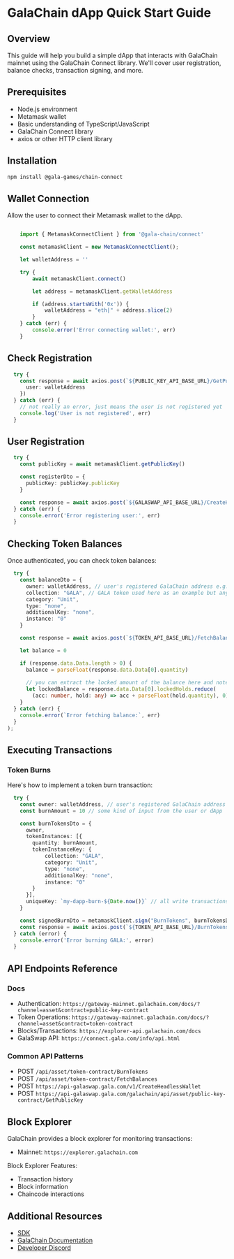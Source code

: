 # GalaChain dApp Quick Start Guide

## Overview
This guide will help you build a simple dApp that interacts with GalaChain mainnet using the GalaChain Connect library. We'll cover user registration, balance checks, transaction signing, and more.

## Prerequisites
- Node.js environment
- Metamask wallet
- Basic understanding of TypeScript/JavaScript
- GalaChain Connect library
- axios or other HTTP client library

## Installation

```bash
npm install @gala-games/chain-connect
```

## Wallet Connection

Allow the user to connect their Metamask wallet to the dApp.

```typescript  

    import { MetamaskConnectClient } from '@gala-chain/connect'

    const metamaskClient = new MetamaskConnectClient();

    let walletAddress = ''

    try {
        await metamaskClient.connect()

        let address = metamaskClient.getWalletAddress

        if (address.startsWith('0x')) {
            walletAddress = "eth|" + address.slice(2)
        }
    } catch (err) {
        console.error('Error connecting wallet:', err)
    }
```

## Check Registration

```typescript
  try {
    const response = await axios.post(`${PUBLIC_KEY_API_BASE_URL}/GetPublicKey`, {
      user: walletAddress
    })
  } catch (err) {
    // not really an error, just means the user is not registered yet
    console.log('User is not registered', err)
  }
```

## User Registration

```typescript
  try {
    const publicKey = await metamaskClient.getPublicKey()

    const registerDto = {
      publicKey: publicKey.publicKey
    }

    const response = await axios.post(`${GALASWAP_API_BASE_URL}/CreateHeadlessWallet`, registerDto)
  } catch (err) {
    console.error('Error registering user:', err)
  }
```

## Checking Token Balances

Once authenticated, you can check token balances:

``` typescript
  try {
    const balanceDto = {
      owner: walletAddress, // user's registered GalaChain address e.g. eth|1234567890...
      collection: "GALA", // GALA token used here as an example but any token key can be used
      category: "Unit",
      type: "none",
      additionalKey: "none",
      instance: "0"
    }

    const response = await axios.post(`${TOKEN_API_BASE_URL}/FetchBalances`, balanceDto);

    let balance = 0

    if (response.data.Data.length > 0) {
      balance = parseFloat(response.data.Data[0].quantity)
      
      // you can extract the locked amount of the balance here and note or subtract it from the balance
      let lockedBalance = response.data.Data[0].lockedHolds.reduce(
        (acc: number, hold: any) => acc + parseFloat(hold.quantity), 0);
    }
  } catch (err) {
    console.error(`Error fetching balance:`, err)
  }
);
```

## Executing Transactions

### Token Burns

Here's how to implement a token burn transaction:

``` typescript
  try {
    const owner: walletAddress, // user's registered GalaChain address e.g. eth|1234567890...
    const burnAmount = 10 // some kind of input from the user or dApp

    const burnTokensDto = { 
      owner,
      tokenInstances: [{
        quantity: burnAmount,
        tokenInstanceKey: {
            collection: "GALA",
            category: "Unit",
            type: "none",
            additionalKey: "none",
            instance: "0"
        }
      }],
      uniqueKey: `my-dapp-burn-${Date.now()}` // all write transactions must have a unique key, can be useful for tracking
    }

	const signedBurnDto = metamaskClient.sign("BurnTokens", burnTokensDto)
	const response = await axios.post(`${TOKEN_API_BASE_URL}/BurnTokens`, signedBurnDto)
  } catch (error) {
    console.error('Error burning GALA:', error)
  }
```

## API Endpoints Reference

### Docs
- Authentication: `https://gateway-mainnet.galachain.com/docs/?channel=asset&contract=public-key-contract`
- Token Operations: `https://gateway-mainnet.galachain.com/docs/?channel=asset&contract=token-contract`
- Blocks/Transactions: `https://explorer-api.galachain.com/docs`
- GalaSwap API: `https://connect.gala.com/info/api.html`

### Common API Patterns
- POST `/api/asset/token-contract/BurnTokens`
- POST `/api/asset/token-contract/FetchBalances`
- POST `https://api-galaswap.gala.com/v1/CreateHeadlessWallet`
- POST `https://api-galaswap.gala.com/galachain/api/asset/public-key-contract/GetPublicKey`

## Block Explorer

GalaChain provides a block explorer for monitoring transactions:
- Mainnet: `https://explorer.galachain.com`

Block Explorer Features:
- Transaction history
- Block information
- Chaincode interactions

## Additional Resources

- [SDK](https://github.com/GalaChain/sdk)
- [GalaChain Documentation](https://docs.galachain.com)
- [Developer Discord](https://discord.gg/galachain)
